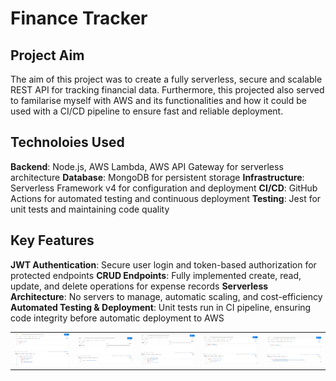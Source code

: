 # Finance Tracker

## Project Aim
The aim of this project was to create a fully serverless, secure and scalable REST API for tracking financial data. Furthermore, this projected also served to familarise myself with AWS and its functionalities and how it could be used with a CI/CD pipeline to ensure fast and reliable deployment.

## Technoloies Used
**Backend**: Node.js, AWS Lambda, AWS API Gateway for serverless architecture
**Database**: MongoDB for persistent storage
**Infrastructure**: Serverless Framework v4 for configuration and deployment
**CI/CD**: GitHub Actions for automated testing and continuous deployment
**Testing**: Jest for unit tests and maintaining code quality

## Key Features
**JWT Authentication**: Secure user login and token-based authorization for protected endpoints
**CRUD Endpoints**: Fully implemented create, read, update, and delete operations for expense records
**Serverless Architecture**: No servers to manage, automatic scaling, and cost-efficiency
**Automated Testing & Deployment**: Unit tests run in CI pipeline, ensuring code integrity before automatic deployment to AWS

<table>
    <td><img src="images/expenseAdd.png" alt="Addin an Expense" width="500"></td>
    <td><img src="images/expenseDelete.png" alt="Deleting an Expense" width="500"></td>
    <td><img src="images/expenseGet.png" alt="Getting an Expense" width="500"></td>
    <td><img src="images/userRegister.png" alt="Register User" width="500"></td>
    <td><img src="images/userLogIn.png" alt="Log-In User" width="500"></td>
</table>
